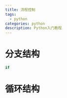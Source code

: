 ```yaml
---
title: 流程控制
tags:
  - python
categories: python
description: Python入门教程
---
```


# 分支结构
```python
if 
```
# 循环结构